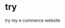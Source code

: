  # try    
try my e commerce website
                                                
                       
